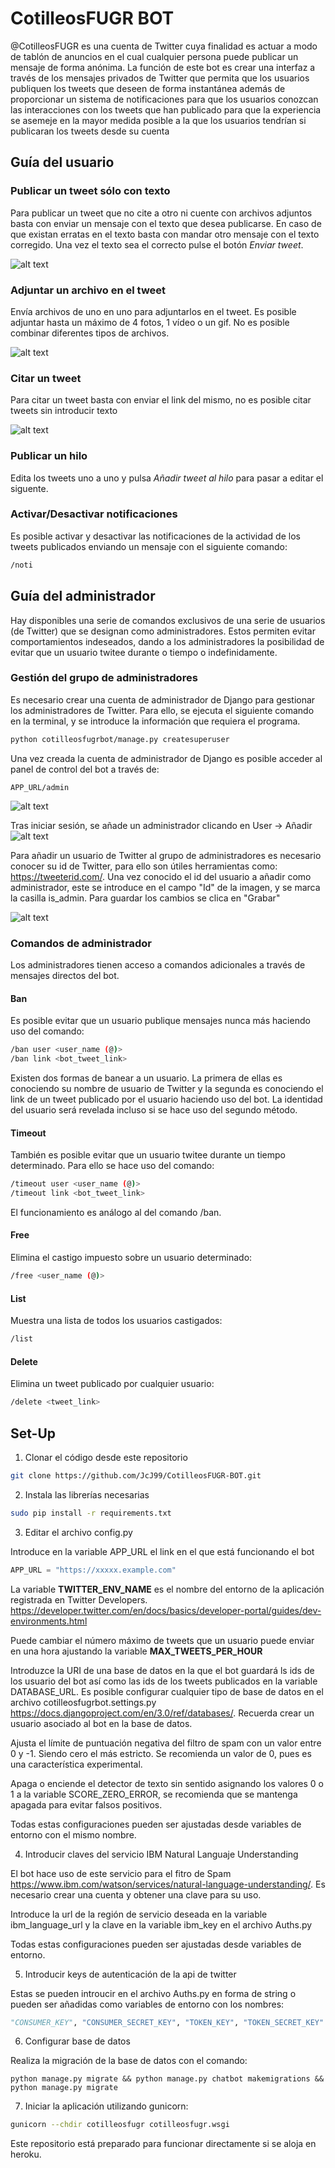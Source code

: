 # CotilleosFUGR BOT

@CotilleosFUGR es una cuenta de Twitter cuya finalidad es actuar a modo de tablón de anuncios en el cual cualquier persona puede publicar un mensaje de forma anónima. La función de este bot es crear una interfaz a través de los mensajes privados de Twitter que permita que los usuarios publiquen los tweets que deseen de forma instantánea además de proporcionar un sistema de notificaciones para que los usuarios conozcan las interacciones con los tweets que han publicado para que la experiencia se asemeje en la mayor medida posible a la que los usuarios tendrían si publicaran los tweets desde su cuenta

## Guía del usuario

### Publicar un tweet sólo con texto

Para publicar un tweet que no cite a otro ni cuente con archivos adjuntos basta con enviar un mensaje con el texto que desea publicarse. En caso de que existan erratas en el texto basta con mandar otro mensaje con el texto corregido. Una vez el texto sea  el correcto pulse el botón _Enviar tweet_.

![alt text](https://raw.githubusercontent.com/JcJ99/CotilleosFUGR-BOT/master/readme_files/mensaje%20s%C3%B3lo%20con%20texto.png)

### Adjuntar un archivo en el tweet

Envía archivos de uno en uno para adjuntarlos en el tweet. Es posible adjuntar hasta un máximo de 4 fotos, 1 vídeo o un gif. No es posible combinar diferentes tipos de archivos.

![alt text](https://raw.githubusercontent.com/JcJ99/CotilleosFUGR-BOT/master/readme_files/mensaje%20con%20foto.png)

### Citar un tweet

Para citar un tweet basta con enviar el link del mismo, no es posible citar tweets sin introducir texto

![alt text](https://raw.githubusercontent.com/JcJ99/CotilleosFUGR-BOT/master/readme_files/mensaje%20con%20cita.png)

### Publicar un hilo

Edita los tweets uno a uno y pulsa _Añadir tweet al hilo_ para pasar a editar el siguente.

### Activar/Desactivar notificaciones

Es posible activar y desactivar las notificaciones de la actividad de los tweets publicados enviando un mensaje con el siguiente comando:

```bash
/noti
```

## Guía del administrador

Hay disponibles una serie de comandos exclusivos de una serie de usuarios (de Twitter) que se designan como administradores. Estos permiten evitar comportamientos indeseados, dando a los administradores la posibilidad de evitar que un usuario twitee durante o tiempo o indefinidamente.

### Gestión del grupo de administradores

Es necesario crear una cuenta de administrador de Django para gestionar los administradores de Twitter. Para ello, se ejecuta el siguiente comando en la terminal, y se introduce la información que requiera el programa.

```bash
python cotilleosfugrbot/manage.py createsuperuser
```

Una vez creada la cuenta de administrador de Django es posible acceder al panel de control del bot a través de:

```url
APP_URL/admin
```
![alt text](https://raw.githubusercontent.com/JcJ99/CotilleosFUGR-BOT/master/readme_files/login.png)

Tras iniciar sesión, se añade un administrador clicando en User -> Añadir
![alt text](https://raw.githubusercontent.com/JcJ99/CotilleosFUGR-BOT/master/readme_files/control_panel.png)

Para añadir un usuario de Twitter al grupo de administradores es necesario conocer su id de Twitter, para ello son útiles herramientas como: https://tweeterid.com/. Una vez conocido el id del usuario a añadir como administrador, este se introduce en el campo "Id" de la imagen, y se marca la casilla is_admin. Para guardar los cambios se clica en "Grabar"

![alt text](https://raw.githubusercontent.com/JcJ99/CotilleosFUGR-BOT/master/readme_files/add_user.png)

### Comandos de administrador

Los administradores tienen acceso a comandos adicionales a través de mensajes directos del bot.

#### Ban

Es posible evitar que un usuario publique mensajes nunca más haciendo uso del comando:

```bash
/ban user <user_name (@)>
/ban link <bot_tweet_link>
```

Existen dos formas de banear a un usuario. La primera de ellas es conociendo su nombre de usuario de Twitter y la segunda es conociendo el link de un tweet publicado por el usuario haciendo uso del bot. La identidad del usuario será revelada incluso si se hace uso del segundo método.

#### Timeout

También es posible evitar que un usuario twitee durante un tiempo determinado. Para ello se hace uso del comando:

```bash
/timeout user <user_name (@)>
/timeout link <bot_tweet_link>
```

El funcionamiento es análogo al del comando /ban.

#### Free

Elimina el castigo impuesto sobre un usuario determinado:

```bash
/free <user_name (@)>
```

#### List

Muestra una lista de todos los usuarios castigados:

```bash
/list
```

#### Delete

Elimina un tweet publicado por cualquier usuario:

```bash
/delete <tweet_link>
```


## Set-Up

1. Clonar el código desde este repositorio

```bash
git clone https://github.com/JcJ99/CotilleosFUGR-BOT.git
```

2. Instala las librerías necesarias

```bash
sudo pip install -r requirements.txt
``` 

3. Editar el archivo config.py

Introduce en la variable APP_URL el link en el que está funcionando el bot

```Python
APP_URL = "https://xxxxx.example.com"
```

La variable **TWITTER_ENV_NAME** es el nombre del entorno de la aplicación registrada en Twitter Developers. https://developer.twitter.com/en/docs/basics/developer-portal/guides/dev-environments.html

Puede cambiar el número máximo de tweets que un usuario puede enviar en una hora ajustando la variable **MAX_TWEETS_PER_HOUR**

Introduzce la URI de una base de datos en la que el bot guardará ls ids de los usuario del bot así como las ids de los tweets publicados en la variable DATABASE_URL. Es posible configurar cualquier tipo de base de datos en el archivo cotilleosfugrbot.settings.py https://docs.djangoproject.com/en/3.0/ref/databases/. Recuerda crear un usuario asociado al bot en la base de datos.

Ajusta el límite de puntuación negativa del filtro de spam con un valor entre 0 y -1. Siendo cero el más estricto. Se recomienda un valor de 0, pues es una característica experimental.

Apaga o enciende el detector de texto sin sentido asignando los valores 0 o 1 a la variable SCORE_ZERO_ERROR, se recomienda que se mantenga apagada para evitar falsos positivos.

Todas estas configuraciones pueden ser ajustadas desde variables de entorno con el mismo nombre.

4. Introducir claves del servicio IBM Natural Languaje Understanding

El bot hace uso de este servicio para el fitro de Spam https://www.ibm.com/watson/services/natural-language-understanding/. Es necesario crear una cuenta y obtener una clave para su uso.

Introduce la url de la región de servicio deseada en la variable ibm_language_url y la clave en la variable ibm_key en el archivo Auths.py

Todas estas configuraciones pueden ser ajustadas desde variables de entorno.

5. Introducir keys de autenticación de la api de twitter

Estas se pueden introucir en el archivo Auths.py en forma de string o pueden ser añadidas como variables de entorno con los nombres:

```Python
"CONSUMER_KEY", "CONSUMER_SECRET_KEY", "TOKEN_KEY", "TOKEN_SECRET_KEY"
```
6. Configurar base de datos

Realiza la migración de la base de datos con el comando:

```Shell
python manage.py migrate && python manage.py chatbot makemigrations && python manage.py migrate
```

7. Iniciar la aplicación utilizando gunicorn:

```bash
gunicorn --chdir cotilleosfugr cotilleosfugr.wsgi
```

Este repositorio está preparado para funcionar directamente si se aloja en heroku.
